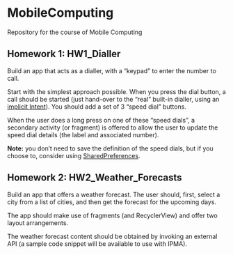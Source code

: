 # MobileComputing
Repository for the course of Mobile Computing

## Homework 1: HW1_Dialler
Build an app that acts as a dialler, with a “keypad” to enter the number to call.

Start with the simplest approach possible. When you press the dial button, a call
should be started (just hand-over to the “real” built-in dialler, using an [implicit Intent](https://developer.android.com/guide/components/intents-common?hl=en#Phone)).
You should add a set of 3 “speed dial” buttons.

When the user does a long press on one of these “speed dials”, a secondary activity
(or fragment) is offered to allow the user to update the speed dial details (the label 
and associated number).

__Note:__ you don’t need to save the definition of the speed dials, but if you choose to, 
consider using [SharedPreferences](https://developer.android.com/training/data-storage/shared-preferences).

## Homework 2: HW2_Weather_Forecasts
Build an app that offers a weather forecast. The user should, first, select a city
from a list of cities, and then get the forecast for the upcoming days.

The app should make use of fragments (and RecyclerView) and offer two layout arrangements.

The weather forecast content should be obtained by invoking an external API (a sample
code snippet will be available to use with IPMA).

